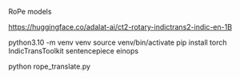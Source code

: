 RoPe models


https://huggingface.co/adalat-ai/ct2-rotary-indictrans2-indic-en-1B



python3.10 -m venv venv
source venv/bin/activate
pip install torch IndicTransToolkit sentencepiece einops

python rope_translate.py



